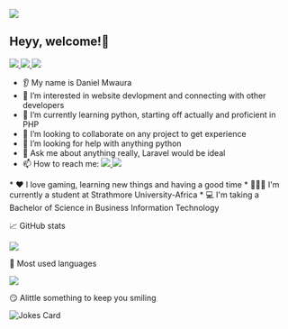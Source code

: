 ![](https://github.com/mwaura21/mwaura21/blob/master/game.gif)

## Heyy, welcome!👋

<p>
<a href="mwauradaniel80@gmail.com">
  <img src="https://img.shields.io/badge/Gmail-D14836?style=for-the-badge&logo=gmail&logoColor=black"></img>
<a>
  
<a href="https://www.linkedin.com/in/daniel-mwaura-1a38641ab/">
  <img src="https://img.shields.io/badge/linkedin-%230077B5.svg?style=for-the-badge&logo=linkedin&logoColor=black"></img>
<a>
  
<a href="mwaura_daniel">
  <img src="https://img.shields.io/badge/PSN-%230070D1.svg?style=for-the-badge&logo=Playstation&logoColor=black"></img>
<a>
</p>  

* 👂 My name is Daniel Mwaura
* 👀 I’m interested in website devlopment and connecting with other developers
* 🌱 I’m currently learning python, starting off actually and proficient in PHP
* 🤝 I’m looking to collaborate on any project to get experience
* 🤔 I’m looking for help with anything python
* 💬 Ask me about anything really, Laravel would be ideal
* 📫 How to reach me: <a href="mwauradaniel80@gmail.com">
  <img src="https://img.shields.io/badge/Gmail-D14836?style=for-the-badge&logo=gmail&logoColor=black"></img>
<a><a href="https://www.linkedin.com/in/daniel-mwaura-1a38641ab/">
  <img src="https://img.shields.io/badge/linkedin-%230077B5.svg?style=for-the-badge&logo=linkedin&logoColor=black"></img>
<a>
* ❤️ I love gaming, learning new things and having a good time
* 👨🏿‍🎓 I'm currently a student at Strathmore University-Africa
* 💻 I'm taking a Bachelor of Science in Business Information Technology 
<!---
mwaura21/mwaura21 is a ✨ special ✨ repository because its `README.md` (this file) appears on your GitHub profile.
You can click the Preview link to take a look at your changes.
--->

📈 GitHub stats

<img src="https://github-readme-stats.vercel.app/api?username=mwaura21&show_icons=true&theme=outrun"/>

:thinking: Most used languages

<img src="https://github-readme-stats.vercel.app/api/top-langs?username=mwaura21&layout=compact&theme=outrun"/>

:smirk: Alittle something to keep you smiling 

![Jokes Card](https://readme-jokes.vercel.app/api)
